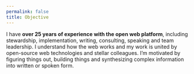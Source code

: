 ```yaml
---
permalink: false
title: Objective
---
```


I have **over 25 years of experience with the open web platform**, including stewardship, implementation, writing, consulting, speaking and team leadership. I understand how the web works and my work is united by open-source web technologies and stellar colleagues. I’m motivated by figuring things out, building things and synthesizing complex information into written or spoken form.
